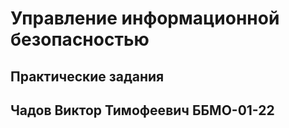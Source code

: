 # Управление информационной безопасностью
## Практические задания
## Чадов Виктор Тимофеевич ББМО-01-22
